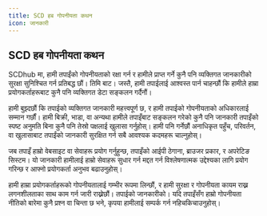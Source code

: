 ```yaml
---
title: SCD हब गोपनीयता कथन
icon: जानकारी
---
```


## SCD हब गोपनीयता कथन

SCDhub मा, हामी तपाईंको गोपनीयताको रक्षा गर्न र हामीले प्राप्त गर्ने कुनै पनि व्यक्तिगत जानकारीको सुरक्षा सुनिश्चित गर्न प्रतिबद्ध छौं।
तिमि बाट। जस्तै, हामी तपाईलाई आश्वस्त पार्न चाहन्छौं कि हामीले हाम्रा प्रयोगकर्ताहरूबाट कुनै पनि व्यक्तिगत डेटा सङ्कलन गर्दैनौं।

हामी बुझ्दछौं कि तपाईको व्यक्तिगत जानकारी महत्त्वपूर्ण छ, र हामी तपाईको गोपनीयताको अधिकारलाई सम्मान गर्छौं। हामी बिक्री, भाडा, वा
अन्यथा हामीले तपाइँबाट सङ्कलन गरेको कुनै पनि जानकारी तपाइँको स्पष्ट अनुमति बिना कुनै पनि तेस्रो पक्षलाई खुलासा गर्नुहोस्। हामी पनि गर्नेछौं
अनाधिकृत पहुँच, परिवर्तन, वा खुलासाबाट तपाईंको जानकारी सुरक्षित गर्न सबै आवश्यक कदमहरू चाल्नुहोस्।

जब तपाइँ हाम्रो वेबसाइट वा सेवाहरू प्रयोग गर्नुहुन्छ, तपाइँको आईपी ठेगाना,
ब्राउजर प्रकार, र अपरेटिङ सिस्टम। यो जानकारी हामीलाई हाम्रो सेवाहरू सुधार गर्न मद्दत गर्न विश्लेषणात्मक उद्देश्यका लागि प्रयोग गरिन्छ र
आफ्नो प्रयोगकर्ता अनुभव बढाउनुहोस्।

हामी हाम्रा प्रयोगकर्ताहरूको गोपनीयतालाई गम्भीर रूपमा लिन्छौं, र हामी सुरक्षा र गोपनीयता कायम राख्न लगनशीलताका साथ काम गर्न जारी राख्नेछौं।
तपाईको जानकारीको। यदि तपाइँसँग हाम्रो गोपनीयता नीतिको बारेमा कुनै प्रश्न वा चिन्ता छ भने, कृपया हामीलाई सम्पर्क गर्न नहिचकिचाउनुहोस्।
